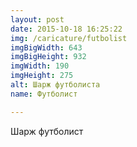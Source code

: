 ```yaml
---
layout: post
date: 2015-10-18 16:25:22
img: /caricature/futbolist
imgBigWidth: 643
imgBigHeight: 932
imgWidth: 190
imgHeight: 275
alt: Шарж футболиста
name: Футболист

---
```


Шарж футболист